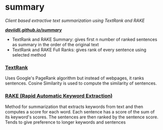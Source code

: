 # summary

_Client based extractive text summarization using TextRank and RAKE_

___[daviidli.github.io/summary](https://daviidli.github.io/summary)___
* TextRank and RAKE Summary: gives first n number of ranked sentences as summary in the order of the original text
* TextRank and RAKE Full Ranks: gives rank of every sentence using selected method

### [TextRank](https://nlpforhackers.io/textrank-text-summarization/) 
Uses Google's PageRank algorithm but instead of webpages, it ranks sentences.
Cosine Similarity is used to compute the similarity of sentences. 

### [RAKE (Rapid Automatic Keyword Extraction)](https://www.researchgate.net/publication/227988510_Automatic_Keyword_Extraction_from_Individual_Documents)
Method for summarization that extracts keywords from text and then computes a score for 
each word. Each sentence has a score of the sum of its keyword's scores. The sentences 
are then ranked by the sentence score. Tends to give preference to longer keywords and 
sentences

